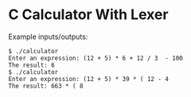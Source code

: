 # C Calculator With Lexer

Example inputs/outputs:

```terminal
$ ./calculator
Enter an expression: (12 + 5) * 6 + 12 / 3  - 100
The result: 6
$ ./calculator
Enter an expression: (12 + 5) * 39 * ( 12 - 4
The result: 663 * ( 8
